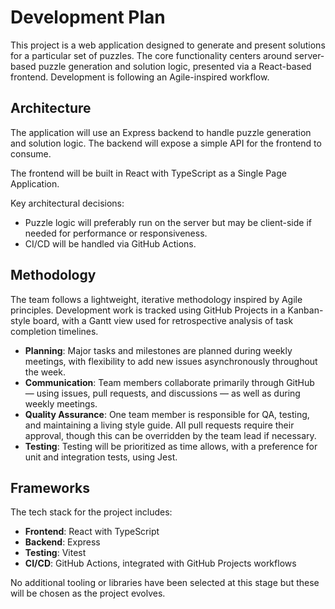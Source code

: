 # Development Plan

This project is a web application designed to generate and present solutions for a particular set of puzzles. The core functionality centers around server-based puzzle generation and solution logic, presented via a React-based frontend. Development is following an Agile-inspired workflow.

## Architecture

The application will use an Express backend to handle puzzle generation and solution logic. The backend will expose a simple API for the frontend to consume.

The frontend will be built in React with TypeScript as a Single Page Application.

Key architectural decisions:
- Puzzle logic will preferably run on the server but may be client-side if needed for performance or responsiveness.
- CI/CD will be handled via GitHub Actions.

## Methodology

The team follows a lightweight, iterative methodology inspired by Agile principles. Development work is tracked using GitHub Projects in a Kanban-style board, with a Gantt view used for retrospective analysis of task completion timelines.

- **Planning**: Major tasks and milestones are planned during weekly meetings, with flexibility to add new issues asynchronously throughout the week.
- **Communication**: Team members collaborate primarily through GitHub — using issues, pull requests, and discussions — as well as during weekly meetings.
- **Quality Assurance**: One team member is responsible for QA, testing, and maintaining a living style guide. All pull requests require their approval, though this can be overridden by the team lead if necessary.
- **Testing**: Testing will be prioritized as time allows, with a preference for unit and integration tests, using Jest.

## Frameworks

The tech stack for the project includes:

- **Frontend**: React with TypeScript
- **Backend**: Express
- **Testing**: Vitest
- **CI/CD**: GitHub Actions, integrated with GitHub Projects workflows

No additional tooling or libraries have been selected at this stage but these will be chosen as the project evolves.

